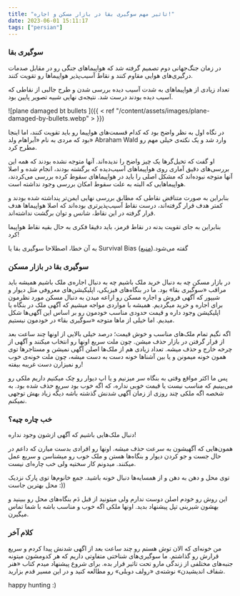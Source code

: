 ```yaml
---
title: "تاثیر مهم سوگیری بقا در بازار مسکن و اجاره!"
date: 2023-06-01 15:11:17
tags: ["persian"]
---
```


### سوگیری بقا

در زمان جنگ‌جهانی دوم تصمیم گرفته شد که هواپیماهای جنگی رو در مقابل صدمات درگیری‌های هوایی مقاوم کنند و نقاط آسیب‌پذیر هواپیماها رو تقویت کنند.

تعداد زیادی از هواپیماهای به شدت آسیب دیده بررسی شدن و طرح جالبی از نقاطی که آسیب دیده بودند درست شد. نتیجه‌ی نهایی شبیه تصویر پایین بود.

![plane damaged bt bullets ]({{ < ref "/content/assets/images/plane-damaged-by-bullets.webp" > }})

در نگاه اول به نظر واضح بود که کدام قسمت‌های هواپیما رو باید تقویت کنند، اما اینجا بود که مردی به نام «آبراهام ولد» Abraham Wald وارد شد و یک نکته‌ی خیلی مهم رو مطرح کرد.

او گفت که تحیل‌گرها یک چیز واضح را ندیده‌اند. آنها متوجه نشده بودند که همه این بررسی‌های دقیق آماری روی هواپیماهای آسیب‌دیده که برگشته بودند، انجام شده و اصلا آنها متوجه نبوده‌اند که مشکل اصلی را باید در هواپیماهای سقوط کرده بررسی می‌کردند، هواپیماهایی که البته به علت سقوط امکان بررسی وجود نداشته است.

بنابراین به صورت متناقض نقاطی که مطابق بررسی نهایی ایمن‌تر پنداشته شده بودند و کمتر هدف قرار گرفته‌اند، درست نقاط آسیب‌پذیرتری بوده‌اند که اصلا هواپیماها هدف قرار گرفته در این نقاط، شانس و توان برگشت نداشته‌اند.

بنابراین به جای تقویت بدنه در نقاط قرمز، باید دقیقا فکری به حال بقیه نقاط هواپیما کرد!

به آن خطا، اصطلاحا سوگیری بقا یا Survival Bias گفته می‌شود.([منبع](https://www.1pezeshk.com/archives/2019/03/why-wwii-aircraft-were-protected-the-wrong-way-survival-bias.html))

### سوگیری بقا در بازار مسکن

در بازار مسکن چه به دنبال خرید ملک باشیم چه به دنبال اجاره‌ی ملک باشیم همیشه باید مراقب «سوگیری بقا» بود. ما در بنگاه‌های فیزیکی، اپلیکیشن‌های معروفی مثل دیوار و شیپور که آگهی فروش و اجاره مسکن رو اراعه میدن به دنبال مسکن مورد نظرمون برای اجاره و خرید میگردیم. همیشه با مواردی مواجه میشیم که آگهی ملک در بنگاه یا اپلیکیشن وجود داره و قیمت‌ حدودی مناسب خودمون رو بر اساس این آگهی‌ها شکل میدیم. اما خیلی از ماها متوجه «سوگیری بقا» در خودمون نیستیم.

اگه نگیم تمام ملک‌های مناسب و خوش قیمت؛ درصد خیلی بالایی از اونها چند ساعت بعد از قرار گرفتن در بازار حذف میشن. چون ملت سریع اونها رو انتخاب میکنند و آگهی از چرخه خارج و حذف میشه. تعداد زیادی هم از ملک‌ها اصلن آگهی نمیشن و مستاجرها توی همون خونه میمونن و یا بین آشناها خونه دست به دست میشه، چون ملت خونه‌ی خوب رو نمیزارن دست غریبه بیفته!

پس ما اکثر مواقع وقتی به بنگاه سر میزنیم و یا اپ دیوار رو چک میکنیم داریم ملکی رو می‌بینیم که مناسب نیست یا قیمت خوبی نداره، که اگه خوب بود سریع حذف شده بود. به شخصه اگه ملکی چند روزی از زمان آگهی شدنش گذشته باشه دیگه زیاد بهش توجهی نمیکنم.

### خب چاره چیه؟

دنبال ملک‌هایی باشیم که آگهی ازشون وجود نداره!

همون‌هایی که آگهیشون به سرعت حذف میشه. اونها رو افرادی بدست میارن که داعم در حال جست و جو کردن دیوار و بنگاه‌ها هستن و ملک خوب رو میشناسن و سریع عمل میکنند. میدونم کار سختیه ولی خب چاره‌ای نیست.

توی محل و دهن به دهن و از همسایه‌ها دنبال خونه باشید. جمع خانوم‌ها توی پارک نزدیک محل بهترین جاست :))

این روش رو خودم اصلن دوست ندارم ولی میتونید از قبل دَم بنگاه‌های محل رو ببینید و بهشون شیرینی تپل پیشنهاد بدید. اونها ملکی اگه خوب و مناسب باشه با شما تماس میگیرن.

### کلام آخر

من خونه‌ای که الان توش هستم رو چند ساعت بعد از اگهی شدنش پیدا کردم و سریع قرارش رو گذاشتم. ما سوگیری‌های شناختی متفاوتی داریم که هر کدومشون میتونه جنبه‌های مختلفی از زندگی مارو تحت تاثیر قرار بده. برای شروع پیشنهاد میدم کتاب «هنر شفاف اندیشیدن» نوشته‌ی «رولف دوبلی» رو مطالعه کنید و در این مسیر قدم بزارید.

happy hunting :)
